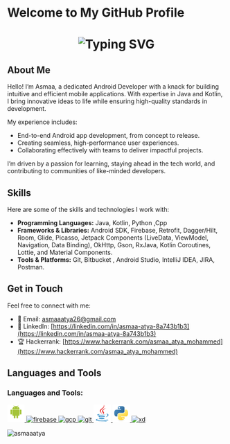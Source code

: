 # Welcome to My GitHub Profile
<div align="center">
    <h1>
        <img src="https://readme-typing-svg.herokuapp.com?font=Jetbrains+mono&size=40&duration=3000&color=33FF33&center=true&vCenter=true&width=435&lines=Hey..+I'm+[Asmaa Atya Mohammed  👋];This+is..;..my+Github..;" alt="Typing SVG"/>
    </h1>
</div>

## About Me

Hello! I’m Asmaa, a dedicated Android Developer with a knack for building intuitive and efficient mobile applications. With expertise in Java and Kotlin, I bring innovative ideas to life while ensuring high-quality standards in development.

My experience includes:
- End-to-end Android app development, from concept to release.  
- Creating seamless, high-performance user experiences.  
- Collaborating effectively with teams to deliver impactful projects.  

I’m driven by a passion for learning, staying ahead in the tech world, and contributing to communities of like-minded developers.


## Skills

Here are some of the skills and technologies I work with:

- **Programming Languages:** Java, Kotlin, Python ,Cpp
- **Frameworks & Libraries:** Android SDK, Firebase, Retrofit, Dagger/Hilt, Room, Glide, Picasso, Jetpack Components (LiveData, ViewModel, Navigation, Data Binding), OkHttp, Gson, RxJava, Kotlin Coroutines, Lottie, and Material Components.
- **Tools & Platforms:**  Git, Bitbucket , Android Studio, IntelliJ IDEA, JIRA, Postman.

## Get in Touch

Feel free to connect with me:

- 📧 Email: asmaaatya26@gmail.com
- 💼 LinkedIn: [https://linkedin.com/in/asmaa-atya-8a743b1b3](https://linkedin.com/in/asmaa-atya-8a743b1b3)
- 🏆 Hackerrank: [https://www.hackerrank.com/asmaa_atya_mohammed](https://www.hackerrank.com/asmaa_atya_mohammed)

## Languages and Tools

<h3 align="left">Languages and Tools:</h3>
<p align="left"> 
  <a href="https://developer.android.com" target="_blank" rel="noreferrer"> 
    <img src="https://raw.githubusercontent.com/devicons/devicon/master/icons/android/android-original-wordmark.svg" alt="android" width="40" height="40"/> 
  </a> 
  <a href="https://firebase.google.com/" target="_blank" rel="noreferrer"> 
    <img src="https://www.vectorlogo.zone/logos/firebase/firebase-icon.svg" alt="firebase" width="40" height="40"/> 
  </a> 
  <a href="https://cloud.google.com" target="_blank" rel="noreferrer"> 
    <img src="https://www.vectorlogo.zone/logos/google_cloud/google_cloud-icon.svg" alt="gcp" width="40" height="40"/> 
  </a> 
  <a href="https://git-scm.com/" target="_blank" rel="noreferrer"> 
    <img src="https://www.vectorlogo.zone/logos/git-scm/git-scm-icon.svg" alt="git" width="40" height="40"/> 
  </a> 
  <a href="https://www.java.com" target="_blank" rel="noreferrer"> 
    <img src="https://raw.githubusercontent.com/devicons/devicon/master/icons/java/java-original.svg" alt="java" width="40" height="40"/> 
  </a> 
  <a href="https://www.python.org" target="_blank" rel="noreferrer"> 
    <img src="https://raw.githubusercontent.com/devicons/devicon/master/icons/python/python-original.svg" alt="python" width="40" height="40"/> 
  </a> 
  <a href="https://www.adobe.com/products/xd.html" target="_blank" rel="noreferrer"> 
    <img src="https://cdn.worldvectorlogo.com/logos/adobe-xd.svg" alt="xd" width="40" height="40"/> 
  </a> 
</p>

<p><img align="center" src="https://github-readme-stats.vercel.app/api/top-langs?username=asmaaatya&show_icons=true&locale=en&layout=compact" alt="asmaaatya" /></p>

